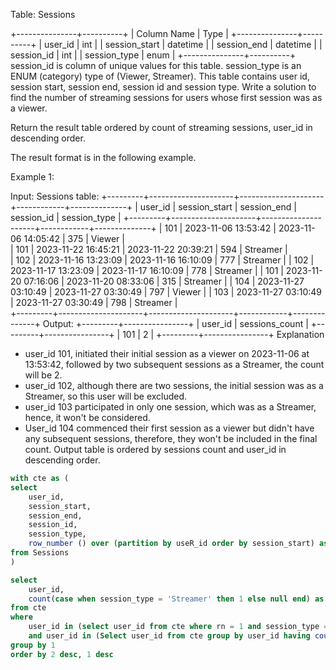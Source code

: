 Table: Sessions

+---------------+----------+
| Column Name   | Type     |
+---------------+----------+
| user_id       | int      |
| session_start | datetime |
| session_end   | datetime |
| session_id    | int      |
| session_type  | enum     |
+---------------+----------+
session_id is column of unique values for this table.
session_type is an ENUM (category) type of (Viewer, Streamer).
This table contains user id, session start, session end, session id and session type.
Write a solution to find the number of streaming sessions for users whose first session was as a viewer.

Return the result table ordered by count of streaming sessions, user_id in descending order.

The result format is in the following example.

 

Example 1:

Input: 
Sessions table:
+---------+---------------------+---------------------+------------+--------------+
| user_id | session_start       | session_end         | session_id | session_type | 
+---------+---------------------+---------------------+------------+--------------+
| 101     | 2023-11-06 13:53:42 | 2023-11-06 14:05:42 | 375        | Viewer       |  
| 101     | 2023-11-22 16:45:21 | 2023-11-22 20:39:21 | 594        | Streamer     |   
| 102     | 2023-11-16 13:23:09 | 2023-11-16 16:10:09 | 777        | Streamer     | 
| 102     | 2023-11-17 13:23:09 | 2023-11-17 16:10:09 | 778        | Streamer     | 
| 101     | 2023-11-20 07:16:06 | 2023-11-20 08:33:06 | 315        | Streamer     | 
| 104     | 2023-11-27 03:10:49 | 2023-11-27 03:30:49 | 797        | Viewer       | 
| 103     | 2023-11-27 03:10:49 | 2023-11-27 03:30:49 | 798        | Streamer     |  
+---------+---------------------+---------------------+------------+--------------+
Output: 
+---------+----------------+
| user_id | sessions_count | 
+---------+----------------+
| 101     | 2              | 
+---------+----------------+
Explanation
- user_id 101, initiated their initial session as a viewer on 2023-11-06 at 13:53:42, followed by two subsequent sessions as a Streamer, the count will be 2.
- user_id 102, although there are two sessions, the initial session was as a Streamer, so this user will be excluded.
- user_id 103 participated in only one session, which was as a Streamer, hence, it won't be considered.
- User_id 104 commenced their first session as a viewer but didn't have any subsequent sessions, therefore, they won't be included in the final count. 
Output table is ordered by sessions count and user_id in descending order.


```sql
with cte as (
select
    user_id,
    session_start,
    session_end,
    session_id,
    session_type,
    row_number () over (partition by useR_id order by session_start) as rn
from Sessions
)

select 
    user_id,
    count(case when session_type = 'Streamer' then 1 else null end) as sessions_count
from cte
where 
    user_id in (select user_id from cte where rn = 1 and session_type = 'Viewer')
    and user_id in (Select user_id from cte group by user_id having count(*) > 1)
group by 1
order by 2 desc, 1 desc
```